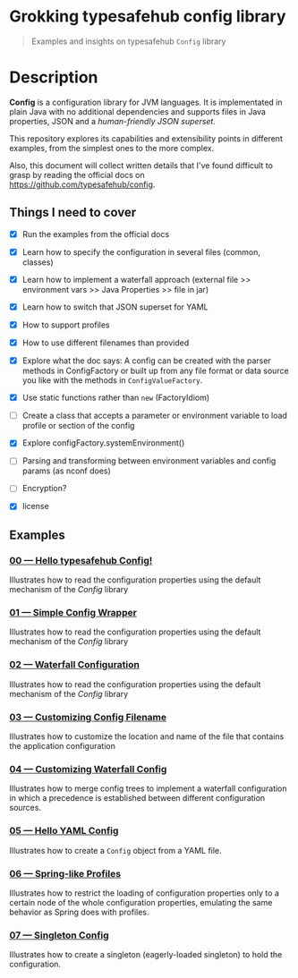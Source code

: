 # Grokking typesafehub config library
> Examples and insights on typesafehub `Config` library

# Description
**Config** is a configuration library for JVM languages. It is implementated in plain Java with no additional dependencies and supports files in Java properties, JSON and a *human-friendly JSON superset*.

This repository explores its capabilities and extensibility points in different examples, from the simplest ones to the more complex.

Also, this document will collect written details that I've found difficult to grasp by reading the official docs on https://github.com/typesafehub/config.




## Things I need to cover
- [X] Run the examples from the official docs
- [X] Learn how to specify the configuration in several files (common, classes)
- [X] Learn how to implement a waterfall approach (external file >> environment vars >> Java Properties >> file in jar)
- [X] Learn how to switch that JSON superset for YAML 
- [X] How to support profiles
- [X] How to use different filenames than provided
- [X] Explore what the doc says: A config can be created with the parser methods in ConfigFactory or built up from any file format or data source you like with the methods in `ConfigValueFactory`.
- [X] Use static functions rather than `new` (FactoryIdiom)
- [ ] Create a class that accepts a parameter or environment variable to load profile or section of the config
- [X] Explore configFactory.systemEnvironment()
- [ ] Parsing and transforming between environment variables and config params (as nconf does)
- [ ] Encryption?
- [X] license


## Examples

### [00 &mdash; Hello typesafehub Config!](./00-hello-typesafehub-config/)
Illustrates how to read the configuration properties using the default mechanism of the *Config* library

### [01 &mdash; Simple Config Wrapper](./01-simple-config-wrapper/)
Illustrates how to read the configuration properties using the default mechanism of the *Config* library

### [02 &mdash; Waterfall Configuration](./02-config-waterfall/)
Illustrates how to read the configuration properties using the default mechanism of the *Config* library

### [03 &mdash; Customizing Config Filename](./03-customizing-config-filename/)
Illustrates how to customize the location and name of the file that contains the application configuration

### [04 &mdash; Customizing Waterfall Config](./04-customizing-waterfall-config/)
Illustrates how to merge config trees to implement a waterfall configuration in which a precedence is established between different configuration sources.

### [05 &mdash; Hello YAML Config](./05-hello-yaml-config/)
Illustrates how to create a `Config` object from a YAML file.

### [06 &mdash; Spring-like Profiles](./06-spring-like-profiles/)
Illustrates how to restrict the loading of configuration properties only to a certain node of the whole configuration properties, emulating the same behavior as Spring does with profiles.

### [07 &mdash; Singleton Config](./07-singleton-config/)
Illustrates how to create a singleton (eagerly-loaded singleton) to hold the configuration.